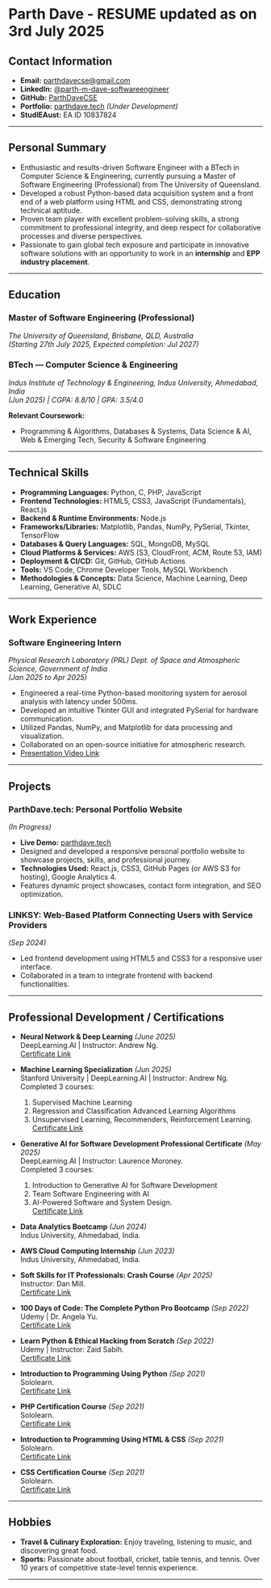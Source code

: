 # Parth Dave - RESUME updated as on 3rd July 2025

## Contact Information
- **Email:** parthdavecse@gmail.com  
- **LinkedIn:** [@parth-m-dave-softwareengineer](https://www.linkedin.com/in/parth-m-dave-softwareengineer/)  
- **GitHub:** [ParthDaveCSE](https://github.com/ParthDaveCSE)  
- **Portfolio:** [parthdave.tech](https://parthdave.tech) *(Under Development)*  
- **StudIEAust:** EA ID 10837824  

---

## Personal Summary
- Enthusiastic and results-driven Software Engineer with a BTech in Computer Science & Engineering, currently pursuing a Master of Software Engineering (Professional) from The University of Queensland.  
- Developed a robust Python-based data acquisition system and a front end of a web platform using HTML and CSS, demonstrating strong technical aptitude.  
- Proven team player with excellent problem-solving skills, a strong commitment to professional integrity, and deep respect for collaborative processes and diverse perspectives.  
- Passionate to gain global tech exposure and participate in innovative software solutions with an opportunity to work in an **internship** and **EPP industry placement**.  

---

## Education
### **Master of Software Engineering (Professional)**  
*The University of Queensland, Brisbane, QLD, Australia*  
*(Starting 27th July 2025, Expected completion: Jul 2027)*  

### **BTech — Computer Science & Engineering**  
*Indus Institute of Technology & Engineering, Indus University, Ahmedabad, India*  
*(Jun 2025) | CGPA: 8.8/10 | GPA: 3.5/4.0*  

**Relevant Coursework:**  
- Programming & Algorithms, Databases & Systems, Data Science & AI, Web & Emerging Tech, Security & Software Engineering  

---

## Technical Skills
- **Programming Languages:** Python, C, PHP, JavaScript  
- **Frontend Technologies:** HTML5, CSS3, JavaScript (Fundamentals), React.js  
- **Backend & Runtime Environments:** Node.js  
- **Frameworks/Libraries:** Matplotlib, Pandas, NumPy, PySerial, Tkinter, TensorFlow  
- **Databases & Query Languages:** SQL, MongoDB, MySQL  
- **Cloud Platforms & Services:** AWS (S3, CloudFront, ACM, Route 53, IAM)  
- **Deployment & CI/CD:** Git, GitHub, GitHub Actions  
- **Tools:** VS Code, Chrome Developer Tools, MySQL Workbench  
- **Methodologies & Concepts:** Data Science, Machine Learning, Deep Learning, Generative AI, SDLC  

---

## Work Experience
### **Software Engineering Intern**  
*Physical Research Laboratory (PRL) Dept. of Space and Atmospheric Science, Government of India*  
*(Jan 2025 to Apr 2025)*  

- Engineered a real-time Python-based monitoring system for aerosol analysis with latency under 500ms.  
- Developed an intuitive Tkinter GUI and integrated PySerial for hardware communication.  
- Utilized Pandas, NumPy, and Matplotlib for data processing and visualization.  
- Collaborated on an open-source initiative for atmospheric research.  
- [Presentation Video Link](https://youtu.be/Z7bxBiAqMmU?si=p1zGUbtMPbYaX4H2)  

---

## Projects
### **ParthDave.tech: Personal Portfolio Website**  
*(In Progress)*  
- **Live Demo:** [parthdave.tech](https://parthdave.tech)  
- Designed and developed a responsive personal portfolio website to showcase projects, skills, and professional journey.  
- **Technologies Used:** React.js, CSS3, GitHub Pages (or AWS S3 for hosting), Google Analytics 4.  
- Features dynamic project showcases, contact form integration, and SEO optimization.  

### **LINKSY: Web-Based Platform Connecting Users with Service Providers**  
*(Sep 2024)*  
- Led frontend development using HTML5 and CSS3 for a responsive user interface.  
- Collaborated in a team to integrate frontend with backend functionalities.  

---

## Professional Development / Certifications
- **Neural Network & Deep Learning** *(June 2025)*  
  DeepLearning.AI | Instructor: Andrew Ng.  
  [Certificate Link](https://www.coursera.org/account/accomplishments/verify/74OVBY72LIMY)  

- **Machine Learning Specialization** *(Jun 2025)*  
  Stanford University | DeepLearning.AI | Instructor: Andrew Ng.  
  Completed 3 courses:  
  1. Supervised Machine Learning  
  2. Regression and Classification Advanced Learning Algorithms  
  3. Unsupervised Learning, Recommenders, Reinforcement Learning.  
  [Certificate Link](https://www.coursera.org/account/accomplishments/specialization/certificate/GKRDVUOJDBQ7)  

- **Generative AI for Software Development Professional Certificate** *(May 2025)*  
  DeepLearning.AI | Instructor: Laurence Moroney.  
  Completed 3 courses:  
  1. Introduction to Generative AI for Software Development  
  2. Team Software Engineering with AI  
  3. AI-Powered Software and System Design.  
  [Certificate Link](https://www.coursera.org/account/accomplishments/professional-cert/certificate/Q2K42S3K0LIK)  

- **Data Analytics Bootcamp** *(Jun 2024)*  
  Indus University, Ahmedabad, India.  

- **AWS Cloud Computing Internship** *(Jun 2023)*  
  Indus University, Ahmedabad, India.  

- **Soft Skills for IT Professionals: Crash Course** *(Apr 2025)*  
  Instructor: Dan Mill.  
  [Certificate Link](https://www.udemy.com/certificate/UC-b5f4f589-75c4-4fcc-9a99-c75d84a8fbcd/)  

- **100 Days of Code: The Complete Python Pro Bootcamp** *(Sep 2022)*  
  Udemy | Dr. Angela Yu.  
  [Certificate Link](https://www.udemy.com/certificate/UC-9e11070e-88ca-4c0a-a337-baa532d7fe0c/)  

- **Learn Python & Ethical Hacking from Scratch** *(Sep 2022)*  
  Udemy | Instructor: Zaid Sabih.  
  [Certificate Link](https://www.udemy.com/certificate/UC-6e50c36f-6ce0-466d-92ce-39f520bc399f/)  

- **Introduction to Programming Using Python** *(Sep 2021)*  
  Sololearn.  
  [Certificate Link](https://www.sololearn.com/en/certificates/CT-4MLGUKQF)  

- **PHP Certification Course** *(Sep 2021)*  
  Sololearn.  
  [Certificate Link](https://www.sololearn.com/en/certificates/CT-VHMXKBAF)  

- **Introduction to Programming Using HTML & CSS** *(Sep 2021)*  
  Sololearn.  
  [Certificate Link](https://www.sololearn.com/en/certificates/CT-0QDAVKRL)  

- **CSS Certification Course** *(Sep 2021)*  
  Sololearn.  
  [Certificate Link](https://www.sololearn.com/en/certificates/CT-GMXJ3GHG)  

---

## Hobbies
- **Travel & Culinary Exploration:** Enjoy traveling, listening to music, and discovering great food.  
- **Sports:** Passionate about football, cricket, table tennis, and tennis. Over 10 years of competitive state-level tennis experience.  

---

